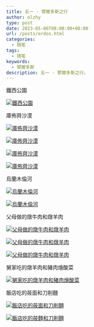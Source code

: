 ```yaml
---
title: 五一 · 鄂爾多斯之行
author: olzhy
type: post
date: 2023-05-06T08:00:00+08:00
url: /posts/ordos.html
categories:
  - 随笔
tags:
  - 随笔
keywords:
  - 鄂爾多斯
description: 五一 · 鄂爾多斯之行。
---
```


鐵西公園

[![鐵西公園](https://olzhy.github.io/static/images/uploads/2023/05/ordos-1.jpg#center)](https://static.leileiluoluo.com/2023/05/original-ordos-1.jpg)

庫佈齊沙漠

[![庫佈齊沙漠](https://olzhy.github.io/static/images/uploads/2023/05/ordos-2.jpg#center)](https://static.leileiluoluo.com/2023/05/original-ordos-2.jpg)

[![庫佈齊沙漠](https://olzhy.github.io/static/images/uploads/2023/05/ordos-3.jpg#center)](https://static.leileiluoluo.com/2023/05/original-ordos-3.jpg)

[![庫佈齊沙漠](https://olzhy.github.io/static/images/uploads/2023/05/ordos-4.jpg#center)](https://static.leileiluoluo.com/2023/05/original-ordos-4.jpg)

[![庫佈齊沙漠](https://olzhy.github.io/static/images/uploads/2023/05/ordos-5.jpg#center)](https://static.leileiluoluo.com/2023/05/original-ordos-5.jpg)

烏蘭木倫河

[![烏蘭木倫河](https://olzhy.github.io/static/images/uploads/2023/05/ordos-6.jpg#center)](https://static.leileiluoluo.com/2023/05/original-ordos-6.jpg)

[![烏蘭木倫河](https://olzhy.github.io/static/images/uploads/2023/05/ordos-7.jpg#center)](https://static.leileiluoluo.com/2023/05/original-ordos-7.jpg)

父母做的燉牛肉和燉羊肉

[![父母做的燉牛肉和燉羊肉](https://olzhy.github.io/static/images/uploads/2023/05/ordos-8.jpg#center)](https://static.leileiluoluo.com/2023/05/original-ordos-8.jpg)

[![父母做的燉牛肉和燉羊肉](https://olzhy.github.io/static/images/uploads/2023/05/ordos-9.jpg#center)](https://static.leileiluoluo.com/2023/05/original-ordos-9.jpg)

[![父母做的燉牛肉和燉羊肉](https://olzhy.github.io/static/images/uploads/2023/05/ordos-10.jpg#center)](https://static.leileiluoluo.com/2023/05/original-ordos-10.jpg)

舅家吃的燉羊肉和豬肉燴酸菜

[![舅家吃的燉羊肉和豬肉燴酸菜](https://olzhy.github.io/static/images/uploads/2023/05/ordos-11.jpg#center)](https://static.leileiluoluo.com/2023/05/original-ordos-11.jpg)

飯店吃的莜面和刀削麵

[![飯店吃的莜面和刀削麵](https://olzhy.github.io/static/images/uploads/2023/05/ordos-12.jpg#center)](https://static.leileiluoluo.com/2023/05/original-ordos-12.jpg)

[![飯店吃的莜麵和刀削麵](https://olzhy.github.io/static/images/uploads/2023/05/ordos-13.jpg#center)](https://static.leileiluoluo.com/2023/05/original-ordos-13.jpg)
